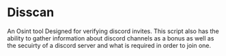 # Disscan
An Osint tool Designed for verifying discord invites. This script also has the ability to 
gather information about discord channels as a bonus as well as the secuirty of a discord 
server and what is required in order to join one.
